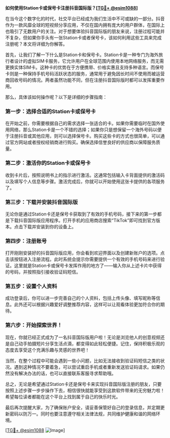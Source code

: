 **如何使用Station卡或保号卡注册抖音国际版？[[TG💪+ @esim1088](https://t.me/s/esim1088)]**

在当今这个数字化的时代，社交平台已经成为我们生活中不可或缺的一部分。抖音作为一款风靡全球的短视频分享应用，不仅在国内拥有庞大的用户群体，在国际上也吸引了无数用户的关注。对于想要体验抖音国际版的朋友来说，注册过程可能并不复杂，但如果你手头有一张Station卡或者保号卡，该如何利用这些工具来完成注册呢？本文将详细为你解答。

首先，让我们了解一下什么是Station卡和保号卡。Station卡是一种专门为海外旅行者设计的虚拟SIM卡服务，它允许用户在全球范围内使用本地网络服务，而无需更换实体SIM卡。这种卡的优势在于方便携带、价格实惠且支持多种语言。而保号卡则是一种保持手机号码活跃状态的服务，通常用于避免因长时间不使用而被运营商回收号码的情况。两者虽然功能不同，但在注册抖音国际版时都可以发挥重要作用。

那么，具体该如何操作呢？以下是详细的步骤指南：

### 第一步：选择合适的Station卡或保号卡

在开始之前，你需要根据自己的需求选择一张适合的卡。如果你需要临时在国外使用网络，那么Station卡是一个不错的选择；如果你只是想保留一个海外号码以便于注册抖音或其他应用，则可以选择保号卡。购买这些卡的方式也很简单，可以通过官方网站或者授权经销商进行购买。确保选择信誉良好的供应商以保障服务质量。

### 第二步：激活你的Station卡或保号卡

收到卡片后，按照说明书上的指示进行激活。这通常包括输入卡背面提供的激活码以及填写个人信息等步骤。激活完成后，你就可以开始使用这张卡提供的各项服务了。

### 第三步：下载并安装抖音国际版

无论你是通过Station卡还是保号卡获取到了有效的手机号码，接下来的第一步都是下载抖音国际版应用程序。打开手机的应用商店搜索“TikTok”即可找到官方版本。点击下载并安装到你的设备上。

### 第四步：注册账号

打开刚刚安装好的抖音国际版应用，你会看到欢迎界面以及创建新账户的选项。点击该按钮进入注册流程。此时系统会提示你需要提供一个有效的手机号码来进行验证。这里就是Station卡或保号卡发挥作用的地方了——输入你从上述卡片中获得的号码，并按照指引接收验证码短信。

### 第五步：设置个人资料

成功登录后，你可以进一步完善自己的个人资料，包括上传头像、填写昵称等信息。此外还可以根据兴趣爱好调整推荐内容，这样可以让观看体验更加符合你的期待。

### 第六步：开始探索世界！

现在，你就已经正式成为了一名抖音国际版用户啦！无论是浏览他人的创意视频还是自己动手拍摄短片分享生活点滴，都变得如此轻松便捷。记住，保持积极乐观的态度去享受这个充满乐趣与灵感的世界吧！

当然，在整个过程中可能会遇到一些小问题，比如无法接收到验证码短信之类的状况。遇到这种情况不要着急，可以尝试重启手机或者重新发送验证码请求。如果仍然没有解决办法的话，也可以直接联系客服寻求帮助哦。

总之，无论是希望通过Station卡还是保号卡来实现抖音国际版注册的朋友，只要按照上述步骤一步步操作下去，相信很快就能享受到这款软件带来的无穷魅力啦！希望每位读者都能在这个平台上找到属于自己的快乐时光。

最后再次提醒大家，为了确保账户安全，请妥善保管好自己的登录信息，并定期更新密码以防万一。同时也要注意遵守相关法律法规，共同维护健康和谐的网络环境。

[[TG💪+ @esim1088](https://t.me/s/esim1088) ![Image](https://i.postimg.cc/4NQfJmqS/Snipaste-2025-05-13-00-14-12.png)]